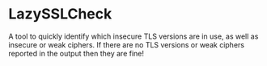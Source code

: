 # LazySSLCheck
A tool to quickly identify which insecure TLS versions are in use, as well as insecure or weak ciphers. If there are no TLS versions or weak ciphers reported in the output then they are fine!
